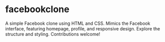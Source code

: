 # facebookclone
A simple Facebook clone using HTML and CSS. Mimics the Facebook interface, featuring homepage, profile, and responsive design. Explore the structure and styling. Contributions welcome!
